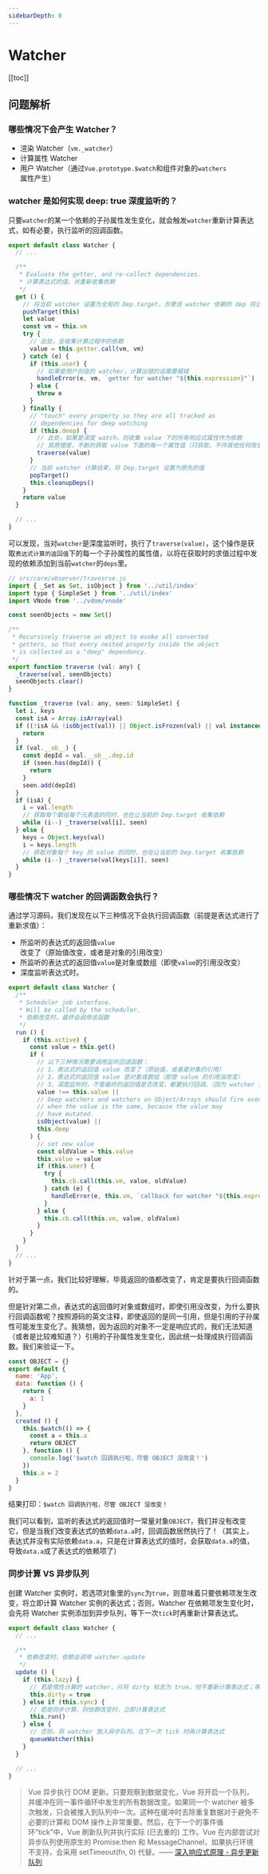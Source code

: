 ```yaml
---
sidebarDepth: 0
---
```


# Watcher

[[toc]]

## 问题解析

### 哪些情况下会产生 Watcher？

- 渲染 Watcher（`vm._watcher`）
- 计算属性 Watcher
- 用户 Watcher（通过`Vue.prototype.$watch`和组件对象的`watchers`属性产生）

### watcher 是如何实现 deep: true 深度监听的？

只要`watcher`的某一个依赖的子孙属性发生变化，就会触发`watcher`重新计算表达式，如有必要，执行监听的回调函数。

```js
export default class Watcher {
  // ...

  /**
   * Evaluate the getter, and re-collect dependencies.
   * 计算表达式的值，并重新收集依赖
   */
  get () {
    // 将当前 watcher 设置为全局的 Dep.target，方便该 watcher 依赖的 dep 将该 watcher 添加到订阅列表里
    pushTarget(this)
    let value
    const vm = this.vm
    try {
      // 此处，会收集计算过程中的依赖
      value = this.getter.call(vm, vm)
    } catch (e) {
      if (this.user) {
        // 如果是用户创造的 watcher，计算出错的话需要报错
        handleError(e, vm, `getter for watcher "${this.expression}"`)
      } else {
        throw e
      }
    } finally {
      // "touch" every property so they are all tracked as
      // dependencies for deep watching
      if (this.deep) {
        // 此处，如果是深度 watch，则收集 value 下的所有响应式属性作为依赖
        // 其原理是，不断的获取 value 下面的每一个属性值（只获取，不作其他任何改变操作），触发所有依赖将 Dep.target（此时还是当前正在计算表达式的 watcher）添加到订阅列表里
        traverse(value)
      }
      // 当前 watcher 计算结束，将 Dep.target 设置为原先的值
      popTarget()
      this.cleanupDeps()
    }
    return value
  }

  // ...
}
```

可以发现，当对`watcher`是深度监听时，执行了`traverse(value)`，这个操作是获取`表达式计算的返回值`下的每一个子孙属性的属性值，以将在获取时的求值过程中发现的依赖添加到当前`watcher`的`deps`里。

```js
// src/core/observer/travesrse.js
import { _Set as Set, isObject } from '../util/index'
import type { SimpleSet } from '../util/index'
import VNode from '../vdom/vnode'

const seenObjects = new Set()

/**
 * Recursively traverse an object to evoke all converted
 * getters, so that every nested property inside the object
 * is collected as a "deep" dependency.
 */
export function traverse (val: any) {
  _traverse(val, seenObjects)
  seenObjects.clear()
}

function _traverse (val: any, seen: SimpleSet) {
  let i, keys
  const isA = Array.isArray(val)
  if ((!isA && !isObject(val)) || Object.isFrozen(val) || val instanceof VNode) {
    return
  }
  if (val.__ob__) {
    const depId = val.__ob__.dep.id
    if (seen.has(depId)) {
      return
    }
    seen.add(depId)
  }
  if (isA) {
    i = val.length
    // 获取每个数组每个元素值的同时，也在让当前的 Dep.target 收集依赖
    while (i--) _traverse(val[i], seen)
  } else {
    keys = Object.keys(val)
    i = keys.length
    // 获取对象每个 key 的 value 的同时，也在让当前的 Dep.target 收集依赖
    while (i--) _traverse(val[keys[i]], seen)
  }
}
```

### 哪些情况下 watcher 的回调函数会执行？

通过学习源码，我们发现在以下三种情况下会执行回调函数（前提是表达式进行了重新求值）：

- 所监听的表达式的返回值`value`改变了（原始值改变，或者是对象的引用改变）
- 所监听的表达式的返回值`value`是对象或数组（即使`value`的引用没改变）
- 深度监听表达式时。

```js
export default class Watcher {
  /**
   * Scheduler job interface.
   * Will be called by the scheduler.
   * 依赖改变时，最终会调用该函数
   */
  run () {
    if (this.active) {
      const value = this.get()
      if (
        // 以下三种情况需要调用监听回调函数：
        // 1、表达式的返回值 value 改变了（原始值，或者是对象的引用）
        // 2、表达式的返回值 value 是对象或数组（即使 value 的引用没改变）
        // 3、深度监听的，不管最终的返回值是否改变，都要执行回调。（因为 watcher 依赖的 dep 的子孙属性改变了）
        value !== this.value ||
        // Deep watchers and watchers on Object/Arrays should fire even
        // when the value is the same, because the value may
        // have mutated.
        isObject(value) ||
        this.deep
      ) {
        // set new value
        const oldValue = this.value
        this.value = value
        if (this.user) {
          try {
            this.cb.call(this.vm, value, oldValue)
          } catch (e) {
            handleError(e, this.vm, `callback for watcher "${this.expression}"`)
          }
        } else {
          this.cb.call(this.vm, value, oldValue)
        }
      }
    }
  }
  // ...
}
```

针对于第一点，我们比较好理解，毕竟返回的值都改变了，肯定是要执行回调函数的。

但是针对第二点，表达式的返回值时对象或数组时，即使引用没改变，为什么要执行回调函数呢？按照源码的英文注释，即使返回的是同一引用，但是引用的子孙属性可能发生变化了。我猜想，因为返回的对象不一定是响应式的，我们无法知道（或者是比较难知道？）引用的子孙属性发生变化，因此统一处理成执行回调函数。我们来验证一下。

```js
const OBJECT = {}
export default {
  name: 'App',
  data: function () {
    return {
      a: 1
    }
  },
  created () {
    this.$watch(() => {
      const a = this.a
      return OBJECT
    }, function () {
      console.log('$watch 回调执行啦，尽管 OBJECT 没改变！')
    })
    this.a = 2
  }
}
```

结果打印：`$watch 回调执行啦，尽管 OBJECT 没改变！`

我们可以看到，监听的表达式的返回值时一常量对象`OBJECT`，我们并没有改变它，但是当我们改变表达式的依赖`data.a`时，回调函数居然执行了！（其实上，表达式并没有实际依赖`data.a`，只是在计算表达式的值时，会获取`data.a`的值，导致`data.a`成了表达式的依赖项了）

### 同步计算 VS 异步队列

创建 Watcher 实例时，若选项对象里的`sync`为`true`，则意味着只要依赖项发生改变，将立即计算 Watcher 实例的表达式；否则，Watcher 在依赖项发生变化时，会先将 Watcher 实例添加到异步队列，等下一次`tick`时再重新计算表达式。

```js
export default class Watcher {
  // ...

  /**
   * 依赖改变时，依赖会调用 watcher.update
   */
  update () {
    if (this.lazy) {
      // 若是惰性计算的 watcher，只将 dirty 标志为 true，但不重新计算表达式；等到获取 value 时，再重新计算表达式
      this.dirty = true
    } else if (this.sync) {
      // 若是同步计算，则依赖改变时，立即计算表达式
      this.run()
    } else {
      // 否则，将 watcher 放入异步队列，在下一次 tick 时再计算表达式
      queueWatcher(this)
    }
  }

  // ...
}
```

> Vue 异步执行 DOM 更新。只要观察到数据变化，Vue 将开启一个队列，并缓冲在同一事件循环中发生的所有数据改变。如果同一个 watcher 被多次触发，只会被推入到队列中一次。这种在缓冲时去除重复数据对于避免不必要的计算和 DOM 操作上非常重要。然后，在下一个的事件循环“tick”中，Vue 刷新队列并执行实际 (已去重的) 工作。Vue 在内部尝试对异步队列使用原生的 Promise.then 和 MessageChannel，如果执行环境不支持，会采用 setTimeout(fn, 0) 代替。—— [深入响应式原理 - 异步更新队列](https://cn.vuejs.org/v2/guide/reactivity.html#%E5%BC%82%E6%AD%A5%E6%9B%B4%E6%96%B0%E9%98%9F%E5%88%97)

